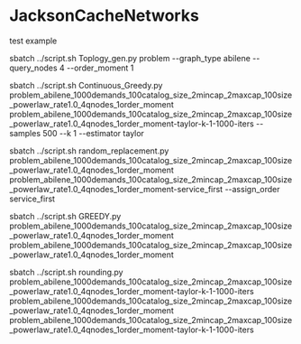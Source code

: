 # JacksonCacheNetworks
test example  

sbatch ../script.sh Toplogy_gen.py problem --graph_type abilene --query_nodes 4 --order_moment 1  

sbatch ../script.sh Continuous_Greedy.py problem_abilene_1000demands_100catalog_size_2mincap_2maxcap_100size_powerlaw_rate1.0_4qnodes_1order_moment problem_abilene_1000demands_100catalog_size_2mincap_2maxcap_100size_powerlaw_rate1.0_4qnodes_1order_moment-taylor-k-1-1000-iters --samples 500 --k 1 --estimator taylor  

sbatch ../script.sh random_replacement.py problem_abilene_1000demands_100catalog_size_2mincap_2maxcap_100size_powerlaw_rate1.0_4qnodes_1order_moment problem_abilene_1000demands_100catalog_size_2mincap_2maxcap_100size_powerlaw_rate1.0_4qnodes_1order_moment-service_first --assign_order service_first  

sbatch ../script.sh GREEDY.py problem_abilene_1000demands_100catalog_size_2mincap_2maxcap_100size_powerlaw_rate1.0_4qnodes_1order_moment problem_abilene_1000demands_100catalog_size_2mincap_2maxcap_100size_powerlaw_rate1.0_4qnodes_1order_moment  

sbatch ../script.sh rounding.py problem_abilene_1000demands_100catalog_size_2mincap_2maxcap_100size_powerlaw_rate1.0_4qnodes_1order_moment-taylor-k-1-1000-iters problem_abilene_1000demands_100catalog_size_2mincap_2maxcap_100size_powerlaw_rate1.0_4qnodes_1order_moment problem_abilene_1000demands_100catalog_size_2mincap_2maxcap_100size_powerlaw_rate1.0_4qnodes_1order_moment-taylor-k-1-1000-iters  
